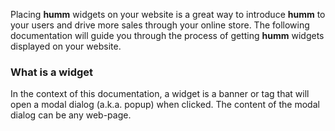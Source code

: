 Placing **humm** widgets on your website is a great way to introduce **humm** to your users and drive more sales through your online store. The following documentation will guide you through the process of getting **humm** widgets displayed on your website.

<div class="panel panel-primary">
  <div class="panel-heading">
    <h3 class="panel-title">What is a widget</h3>
  </div>
  <div class="panel-body">
    In the context of this documentation, a widget is a banner or tag that will open a modal dialog (a.k.a. popup) when clicked. The content of the modal dialog can be any web-page.
  </div>
</div>
